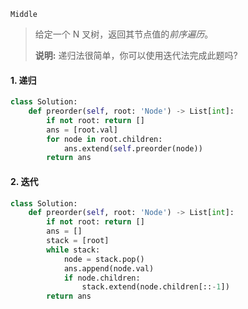 `Middle`

> 给定一个 N 叉树，返回其节点值的*前序遍历*。
>
> **说明:** 递归法很简单，你可以使用迭代法完成此题吗?

#### 1. 递归

```python
class Solution:
    def preorder(self, root: 'Node') -> List[int]:
        if not root: return []
        ans = [root.val]
        for node in root.children:
            ans.extend(self.preorder(node))
        return ans   
```

#### 2. 迭代

```python
class Solution:
    def preorder(self, root: 'Node') -> List[int]:
        if not root: return []
        ans = []
        stack = [root]
        while stack:
            node = stack.pop()
            ans.append(node.val)
            if node.children:
                stack.extend(node.children[::-1])
        return ans
```

